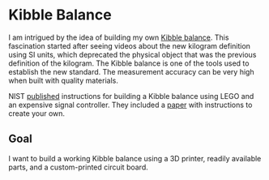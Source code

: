 <!-- SPDX-License-Identifier: CC-BY-SA-4.0 -->
<!-- Copyright © 2023 Casper Meijn <casper@meijn.net> -->

<!-- This work is licensed under the Creative Commons Attribution-ShareAlike 4.0 International License.  -->
<!-- To view a copy of this license, visit http://creativecommons.org/licenses/by-sa/4.0/ or send a letter to Creative Commons, PO Box 1866, Mountain View, CA 94042, USA. -->

# Kibble Balance

I am intrigued by the idea of building my own [Kibble balance](https://en.wikipedia.org/wiki/Kibble_balance). This fascination started after seeing videos about the new kilogram definition using SI units, which deprecated the physical object that was the previous definition of the kilogram. The Kibble balance is one of the tools used to establish the new standard. The measurement accuracy can be very high when built with quality materials.

NIST [published](https://www.nist.gov/si-redefinition/kilogram/nist-do-it-yourself-kibble-balance) instructions for building a Kibble balance using LEGO and an expensive signal controller. They included a [paper](https://pubs.aip.org/aapt/ajp/article/83/11/913/1039505/A-LEGO-Watt-balance-An-apparatus-to-determine-a) with instructions to create your own.

## Goal

I want to build a working Kibble balance using a 3D printer, readily available parts, and a custom-printed circuit board.
